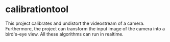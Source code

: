 # calibrationtool
This project calibrates and undistort the videostream of a camera.
Furthermore, the project can transform the input image of the camera into a bird's-eye view.
All these algorithms can run in realtime.
